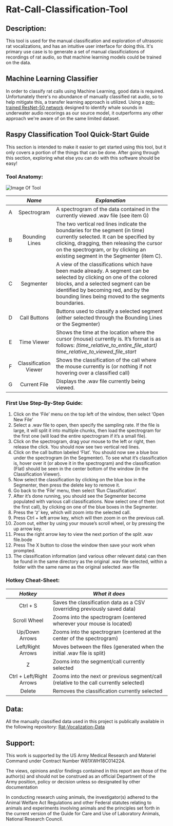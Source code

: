 # Rat-Call-Classification-Tool

## Description:
This tool is used for the manual classification and exploration of ultrasonic rat vocalizations, and has an intuitive user interface for doing this.  It's primary use case is to generate a set of manual classificiations of recordings of rat audio, so that machine learning models could be trained on the data.

## Machine Learning Classifier
In order to classify rat calls using Machine Learning, good data is required.  Unfortunately there's no abundance of manually classified rat audio, so to help mitigate this, a transfer learning approach is utilized.  Using a [pre-trained ResNet-50 network](https://tfhub.dev/google/humpback_whale/1) designed to identify whale sounds in underwater audio recorings as our source model, it outperforms any other approach we're aware of on the same limited dataset.

## Raspy Classification Tool Quick-Start Guide 
This section is intended to make it easier to get started using this tool, but it only covers a portion of the things that can be done.  After going through this section, exploring what else you can do with this software should be easy!

### Tool Anatomy:

![Image Of Tool](https://i.imgur.com/hsyHqBw.png)

 | *Name* | *Explanation* 
:---: | :---: | ---
A | Spectrogram | A spectrogram of the data contained in the currently viewed .wav file (see item G) 
B | Bounding Lines | The two vertical red lines indicate the boundaries for the segment (in time) currently selected.  It can be specified by clicking, dragging, then releasing the cursor on the spectrogram, or by clicking an existing segment in the Segmenter (item C). 
C | Segmenter | A view of the classifications which have been made already.  A segment can be selected by clicking on one of the colored blocks, and a selected segment can be identified by becoming red, and by the bounding lines being moved to the segments boundaries. 
D | Call Buttons | Buttons used to classify a selected segment (either selected through the Bounding Lines or the Segmenter) 
E | Time Viewer | Shows the time at the location where the cursor (mouse) currently is.  It’s format is as follows:  *(time_relative_to_entire_file_start) time_relative_to_viewed_file_start*
F | Classification Viewer | Shows the classification of the call where the mouse currently is (or nothing if not hovering over a classified call) 
G | Current File | Displays the .wav file currently being viewed. 


### First Use Step-By-Step Guide:

1. Click on the ‘File’ menu on the top left of the window, then select ‘Open New File’ 
2. Select a .wav file to open, then specify the sampling rate.  If the file is large, it will split it into multiple chunks, then load the spectrogram for the first one (will load the entire spectrogram if it’s a small file). 
3. Click on the spectrogram, drag your mouse to the left or right, then release the click.  You should now see two vertical red lines. 
4. Click on the call button labeled ‘Flat’.  You should now see a blue box under the spectrogram (in the Segmenter).  To see what it’s classification is, hover over it (or above it in the spectrogram) and the classification (Flat) should be seen in the center bottom of the window (in the Classification Viewer). 
5. Now select the classification by clicking on the blue box in the Segmenter, then press the delete key to remove it. 
6. Go back to the ‘File’ menu, then select ‘Run Classification’. 
7. After it’s done running, you should see the Segmenter become populated with various call classifications.  Now select one of them (not the first call), by clicking on one of the blue boxes in the Segmenter. 
8. Press the ‘z’ key, which will zoom into the selected call.   
9. Press Ctrl + left arrow key, which will then zoom in on the previous call. 
10. Zoom out, either by using your mouse’s scroll wheel, or by pressing the up arrow key. 
11. Press the right arrow key to view the next portion of the split .wav file.bode  
12. Press The X button  to close the window then save your work when prompted. 
13. The classification information (and various other relevant data) can then be found in the same directory as the original .wav file selected, within a folder with the same name as the original selected .wav file 

### Hotkey Cheat-Sheet:

*Hotkey* | *What it does* 
:---: | ---
Ctrl + S | Saves the classification data as a CSV (overriding previously saved data) 
Scroll Wheel | Zooms into the spectrogram (centered wherever your mouse is located) 
Up/Down Arrows | Zooms into the spectrogram (centered at the center of the spectrogram) 
Left/Right Arrows | Moves between the files (generated when the initial .wav file is split) 
Z | Zooms into the segment/call currently selected 
Ctrl + Left/Right Arrows  | Zooms into the next or previous segment/call (relative to the call currently selected) 
Delete | Removes the classification currently selected 

## Data:
All the manually classified data used in this project is publically available in the following repository: [Rat-Vocalization-Data](https://github.com/Mide-RASP/Rat-Vocalization-Data)

## Support:

This work is supported by the US Army Medical Research and Materiel Command under Contract Number W81XWH18C014224.

The views, opinions and/or findings contained in this report are those of the author(s) and should not be construed as an official Department of the Army position, policy or decision unless so designated by other documentation

In conducting research using animals, the investigator(s) adhered to the Animal Welfare Act Regulations and other Federal statutes relating to animals and experiments involving animals and the principles set forth in the current version of the Guide for Care and Use of Laboratory Animals, National Research Council.
